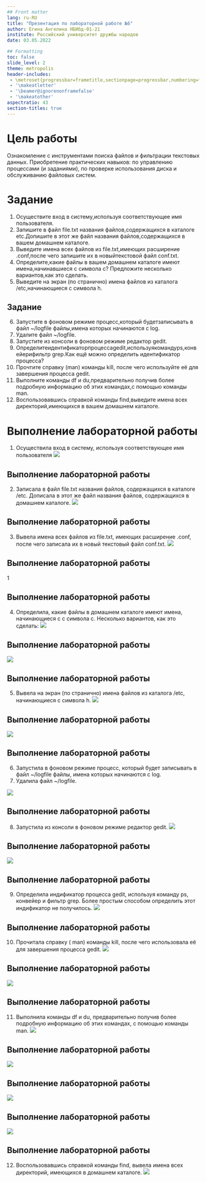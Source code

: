 ```yaml
---
## Front matter
lang: ru-RU
title: "Презентация по лабораторной работе №6"
author: Егина Ангелина НБИбд-01-21
institute: Российский университет дружбы народов
date: 03.05.2022

## Formatting
toc: false
slide_level: 2
theme: metropolis
header-includes: 
 - \metroset{progressbar=frametitle,sectionpage=progressbar,numbering=fraction}
 - '\makeatletter'
 - '\beamer@ignorenonframefalse'
 - '\makeatother'
aspectratio: 43
section-titles: true
---
```


# Цель работы

Ознакомление с инструментами поиска файлов и фильтрации текстовых данных. Приобретение практических навыков: по управлению процессами (и заданиями), по проверке использования диска и обслуживанию файловых систем.

# Задание

1. Осуществите вход в систему,используя соответствующее имя пользователя.
2. Запишите в файл file.txt названия файлов,содержащихся в каталоге etc.Допишите в этот же файл названия файлов,содержащихся в вашем домашнем каталоге.
3. Выведите имена всех файлов из file.txt,имеющих расширение .conf,после чего запишите их в новыйтекстовой файл conf.txt.
4. Определите,какие файлы в вашем домашнем каталоге имеют имена,начинавшиеся с символа c? Предложите несколько вариантов,как это сделать.
5. Выведите на экран (по странично) имена файлов из каталога /etc,начинающиеся с символа h.

## Задание
6. Запустите в фоновом режиме процесс,который будетзаписывать в файл ~/logfile файлы,имена которых начинаются с log.
7. Удалите файл ~/logfile.
8. Запустите из консоли в фоновом режиме редактор gedit.
9. Определитеидентификаторпроцессаgedit,используякомандуps,конвейерифильтр grep.Как ещё можно определить идентификатор процесса?
10. Прочтите справку (man) команды kill, после чего используйте её для завершения процесса gedit.
11. Выполните команды df и du,предварительно получив более подробную информацию об этих командах,с помощью команды man.
12. Воспользовавшись справкой команды find,выведите имена всех директорий,имеющихся в вашем домашнем каталоге.

# Выполнение лабораторной работы

1. Осуществила вход в систему, используя соответствующее имя пользователя
![](../report/image/0.png)

## Выполнение лабораторной работы

2. Записала в файл file.txt названия файлов, содержащихся в каталоге /etc. Дописала в этот же файл названия файлов, содержащихся в домашнем каталоге.
![](../report/image/1.png)

## Выполнение лабораторной работы

3. Вывела имена всех файлов из file.txt, имеющих расширение .conf, после чего записала их в новый текстовый файл conf.txt.
![](../report/image/2.png)

## Выполнение лабораторной работы

1[](../report/image/3.png)

## Выполнение лабораторной работы

4. Определила, какие файлы в домашнем каталоге имеют имена, начинающиеся с с символа с. Несколько вариантов, как это сделать:
![](../report/image/4.png)

## Выполнение лабораторной работы

![](../report/image/5.png)

## Выполнение лабораторной работы

5. Вывела на экран (по странично) имена файлов из каталога /etc, начинающиеся с символа h.
![](../report/image/6.png)

## Выполнение лабораторной работы

![](../report/image/7.png)

## Выполнение лабораторной работы

6. Запустила в фоновом режиме процесс, который будет записывать в файл ~/logfile файлы, имена которых начинаются с log.
7. Удалила файл ~/logfile.

![](../report/image/8.png)

## Выполнение лабораторной работы

8. Запустила из консоли в фоновом режиме редактор gedit.
![](../report/image/9.png)

## Выполнение лабораторной работы

![](../report/image/10.png)

## Выполнение лабораторной работы

9. Определила индификатор процесса gedit, используя команду ps, конвейер и фильтр grep. Более простым способом определить этот индификатор не получилось.
![](../report/image/11.png)

## Выполнение лабораторной работы

10. Прочитала справку ( man) команды kill, после чего использовала её для завершения процесса gedit.
![](../report/image/12.png)

## Выполнение лабораторной работы

![](../report/image/13.png)

## Выполнение лабораторной работы

11. Выполнила команды df и du, предварительно получив более подробную информацию об этих командах, с помощью команды man.
![](../report/image/14.png)

## Выполнение лабораторной работы

![](../report/image/15.png)

## Выполнение лабораторной работы

![](../report/image/16.png)

## Выполнение лабораторной работы

![](../report/image/17.png)

## Выполнение лабораторной работы

12. Воспользовавшись справкой команды find, вывела имена всех директорий, имеющихся в домашнем каталоге.
![](../report/image/18.png)
